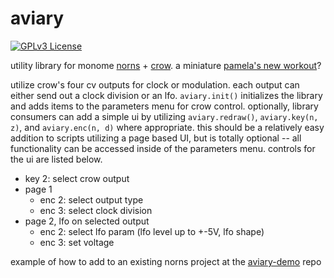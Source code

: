 # aviary

[![GPLv3 License](https://img.shields.io/github/license/swbain/aviary)](https://opensource.org/licenses/)

utility library for monome [norns](https://monome.org/docs/norns/) + [crow](https://monome.org/docs/crow/). a miniature [pamela's new workout](https://busycircuits.com/alm017/)?

utilize crow's four cv outputs for clock or modulation. each output can either send out a clock division or an lfo. `aviary.init()` initializes the library and adds items to the parameters menu for crow control. optionally, library consumers can add a simple ui by utilizing `aviary.redraw()`, `aviary.key(n, z)`, and `aviary.enc(n, d)` where appropriate. this should be a relatively easy addition to scripts utilizing a page based UI, but is totally optional -- all functionality can be accessed inside of the parameters menu. controls for the ui are listed below.

* key 2: select crow output
* page 1
    - enc 2: select output type
    - enc 3: select clock division
* page 2, lfo on selected output
    - enc 2: select lfo param (lfo level up to +-5V, lfo shape)
    - enc 3: set voltage

example of how to add to an existing norns project at the [aviary-demo](https://github.com/swbain/aviary-demo) repo
